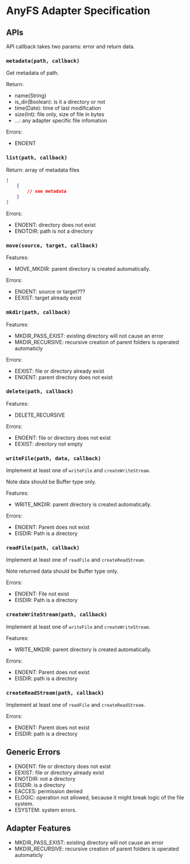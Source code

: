 # AnyFS Adapter Specification

## APIs

API callback takes two params: error and return data.

### `metadata(path, callback)`

Get metadata of path.

Return:

- name(String)
- is_dir(Boolean): is it a directory or not
- time(Date): time of last modification
- size(Int): file only, size of file in bytes
- ...: any adapter specific file infomation

Errors:

- ENOENT

### `list(path, callback)`

Return: array of metadata files 

```json
[
    {
        // see metadata
    }
]
```

Errors:

- ENOENT: directory does not exist
- ENOTDIR: path is not a directory

### `move(source, target, callback)`

Features:

- MOVE_MKDIR: parent directory is created automatically.

Errors:

- ENOENT: source or target???
- EEXIST: target already exist

### `mkdir(path, callback)`

Features:

- MKDIR_PASS_EXIST: existing directory will not cause an error
- MKDIR_RECURSIVE: recursive creation of parent folders is operated automaticly

Errors:

- EEXIST: file or directory already exist
- ENOENT: parent directory does not exist

### `delete(path, callback)`

Features:

- DELETE_RECURSIVE

Errors:

- ENOENT: file or directory does not exist
- EEXIST: directory not empty

### `writeFile(path, data, callback)`

Implement at least one of `writeFile` and `createWriteStream`.

Note data should be Buffer type only.

Features:

- WRITE_MKDIR: parent directory is created automatically.

Errors:

- ENOENT: Parent does not exist
- EISDIR: Path is a directory

### `readFile(path, callback)`

Implement at least one of `readFile` and `createReadStream`.

Note returned data should be Buffer type only.

Errors:

- ENOENT: File not exist
- EISDIR: Path is a directory

### `createWriteStream(path, callback)`

Implement at least one of `writeFile` and `createWriteStream`.

Features:

- WRITE_MKDIR: parent directory is created automatically.

Errors:

- ENOENT: Parent does not exist
- EISDIR: path is a directory

### `createReadStream(path, callback)`

Implement at least one of `readFile` and `createReadStream`.

Errors:

- ENOENT: Parent does not exist
- EISDIR: path is a directory

## Generic Errors

- ENOENT: file or directory does not exist
- EEXIST: file or directory already exist
- ENOTDIR: not a directory
- EISDIR: is a directory
- EACCES: permission denied
- ELOGIC: operation not allowed, because it might break logic of the file system.
- ESYSTEM: system errors.

## Adapter Features

- MKDIR_PASS_EXIST: existing directory will not cause an error
- MKDIR_RECURSIVE: recursive creation of parent folders is operated automaticly
